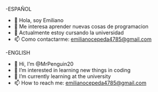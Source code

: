 -ESPAÑOL
- 👋 Hola, soy Emiliano
- 👀 Me interesa aprender nuevas cosas de programacion
- 🌱 Actualmente estoy cursando la universidad
- 📫 Como contactarme: emilianocepeda4785@gmail.com

-ENGLISH
- 👋 Hi, I’m @MrPenguin20
- 👀 I’m interested in learning new things in coding
- 🌱 I’m currently learning at the university
- 📫 How to reach me: emilianocepeda4785@gmail.com

